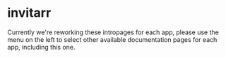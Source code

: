 # invitarr

Currently we're reworking these intropages for each app, please use the menu on the left to select other available documentation pages for each app, including this one.
